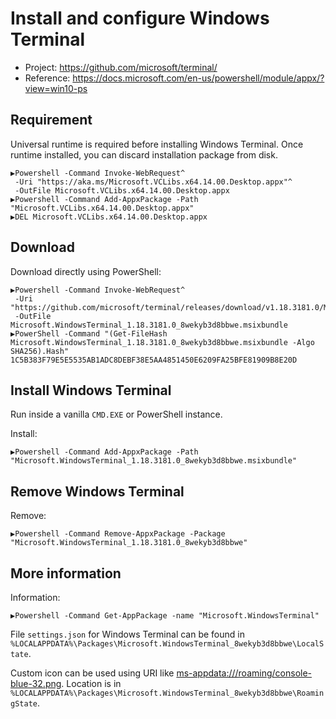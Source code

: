 # Install and configure Windows Terminal

- Project: <https://github.com/microsoft/terminal/>
- Reference: <https://docs.microsoft.com/en-us/powershell/module/appx/?view=win10-ps>

## Requirement

Universal runtime is required before installing Windows Terminal.
Once runtime installed, you can discard installation package from disk.

```dosbatch
▶Powershell -Command Invoke-WebRequest^
 -Uri "https://aka.ms/Microsoft.VCLibs.x64.14.00.Desktop.appx"^
 -OutFile Microsoft.VCLibs.x64.14.00.Desktop.appx
▶Powershell -Command Add-AppxPackage -Path "Microsoft.VCLibs.x64.14.00.Desktop.appx"
▶DEL Microsoft.VCLibs.x64.14.00.Desktop.appx
```

## Download

Download directly using PowerShell:

```dosbatch
▶Powershell -Command Invoke-WebRequest^
 -Uri "https://github.com/microsoft/terminal/releases/download/v1.18.3181.0/Microsoft.WindowsTerminal_1.18.3181.0_8wekyb3d8bbwe.msixbundle"^
 -OutFile Microsoft.WindowsTerminal_1.18.3181.0_8wekyb3d8bbwe.msixbundle
▶PowerShell -Command "(Get-FileHash Microsoft.WindowsTerminal_1.18.3181.0_8wekyb3d8bbwe.msixbundle -Algo SHA256).Hash"
1C5B383F79E5E5535AB1ADC8DEBF38E5AA4851450E6209FA25BFE81909B8E20D
```

## Install Windows Terminal

Run inside a vanilla `CMD.EXE` or PowerShell instance.

Install:

```dosbatch
▶Powershell -Command Add-AppxPackage -Path "Microsoft.WindowsTerminal_1.18.3181.0_8wekyb3d8bbwe.msixbundle"
```

## Remove Windows Terminal

Remove:

```dosbatch
▶Powershell -Command Remove-AppxPackage -Package "Microsoft.WindowsTerminal_1.18.3181.0_8wekyb3d8bbwe"
```

## More information

Information:

```dosbatch
▶Powershell -Command Get-AppPackage -name "Microsoft.WindowsTerminal"
```

File `settings.json` for Windows Terminal can be found in
`%LOCALAPPDATA%\Packages\Microsoft.WindowsTerminal_8wekyb3d8bbwe\LocalState`.

Custom icon can be used using URI like <ms-appdata:///roaming/console-blue-32.png>.
Location is in
`%LOCALAPPDATA%\Packages\Microsoft.WindowsTerminal_8wekyb3d8bbwe\RoamingState`.
